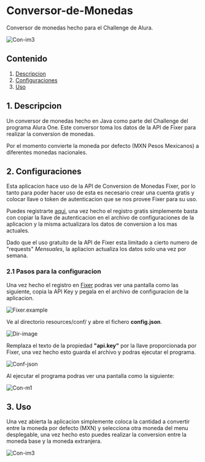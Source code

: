 # Conversor-de-Monedas
Conversor de monedas hecho para el Challenge de Alura.

![Con-im3](https://i.postimg.cc/0QZxpdPG/ConMon2.png)

## Contenido

1. [Descripcion](#funcionamiento)
1. [Configuraciones](#2-configuraciones)
1. [Uso](#uso)

## 1. Descripcion

Un conversor de monedas hecho en Java como parte del Challenge del programa Alura One. Este conversor toma los datos de la API de Fixer para realizar la conversion de monedas.

Por el momento convierte la moneda por defecto (MXN Pesos Mexicanos) a diferentes monedas nacionales.

## 2. Configuraciones

Esta aplicacion hace uso de la API de Conversion de Monedas Fixer, por lo tanto para poder hacer uso de esta es necesario crear una cuenta gratis y colocar llave o token de autenticacion que se nos provee Fixer para su uso.

Puedes registrarte [aqui](https://apilayer.com/marketplace/fixer-api#endpoints), una vez hecho el registro gratis simplemente basta con copiar la llave de autenticacion en el archivo de configuraciones de la aplicacion y la misma actualizara los datos de conversion a los mas actuales.

Dado que el uso gratuito de la API de Fixer esta limitado a cierto numero de "requests" _Mensuales_, la apliacion actualiza los datos solo una vez por semana.

### 2.1 Pasos para la configuracion

Una vez hecho el registro en [Fixer](https://apilayer.com/marketplace/fixer-api#endpoints) podras ver una pantalla como las siguiente, copia la API Key y pegala en el archivo de configuracion de la aplicacion.

![Fixer.example](https://i.postimg.cc/wvnRdpRb/Captura-de-pantalla-2023-08-11-151211.png)


Ve al directorio resources/conf/ y abre el fichero **config.json**.

![Dir-image](https://i.postimg.cc/kXsMQCX3/Captura-de-pantalla-2023-08-11-151500.png)

Remplaza el texto de la propiedad **"api.key"** por la llave proporcionada por Fixer, una vez hecho esto guarda el archivo y podras ejecutar el programa.

![Conf-json](https://i.postimg.cc/ZRx2GTQJ/Captura-de-pantalla-2023-08-11-151651.png)

Al ejecutar el programa podras ver una pantalla como la siguiente:

![Con-m1](https://i.postimg.cc/mkwc1F6K/ConMon1.png)

## 3. Uso

Una vez abierta la aplicacion simplemente coloca la cantidad a convertir entre la moneda por defecto (MXN) y selecciona otra moneda del menu desplegable, una vez hecho esto puedes realizar la conversion entre la moneda base y la moneda extranjera.

![Con-im3](https://i.postimg.cc/0QZxpdPG/ConMon2.png)